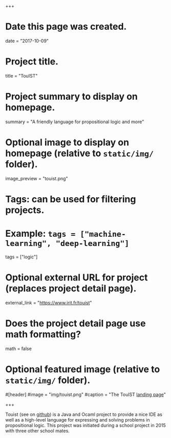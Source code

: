 +++
# Date this page was created.
date = "2017-10-09"

# Project title.
title = "TouIST"

# Project summary to display on homepage.
summary = "A friendly language for propositional logic and more"

# Optional image to display on homepage (relative to `static/img/` folder).
image_preview = "touist.png"

# Tags: can be used for filtering projects.
# Example: `tags = ["machine-learning", "deep-learning"]`
tags = ["logic"]

# Optional external URL for project (replaces project detail page).
external_link = "https://www.irit.fr/touist"

# Does the project detail page use math formatting?
math = false

# Optional featured image (relative to `static/img/` folder).
#[header]
#image = "img/touist.png"
#caption = "The TouIST [landing page](https://www.irit.fr/touist)"

+++

Touist (see on [github](https://github.com/touist/touist)) is a Java and
Ocaml project to provide a nice IDE as well as a high-level language for
expressing and solving problems in propositional logic. This project was
initiated during a school project in 2015 with three other school mates.